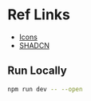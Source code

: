 # Ref Links

- [Icons](https://icones.js.org/)
- [SHADCN](https://www.shadcn-svelte.com/)

## Run Locally

``` bash
npm run dev -- --open
 ```
